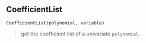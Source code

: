 ## CoefficientList

```
CoefficientList(polynomial, variable)
```

> get the coefficient list of a univariate `polynomial`.
 
 